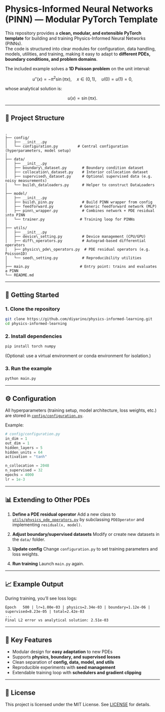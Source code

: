 # Physics-Informed Neural Networks (PINN) — Modular PyTorch Template

This repository provides a **clean, modular, and extensible PyTorch template** for building and training Physics-Informed Neural Networks (PINNs).  
The code is structured into clear modules for configuration, data handling, models, utilities, and training, making it easy to adapt to **different PDEs, boundary conditions, and problem domains**.

The included example solves a **1D Poisson problem** on the unit interval:

$$
u''(x) = -\pi^2 \sin(\pi x), \quad x \in (0, 1), \quad u(0) = u(1) = 0,
$$

whose analytical solution is:

$$
u(x) = \sin(\pi x).
$$

---

## 📂 Project Structure

```

.
├── config/
│   ├── __init__.py
│   └── configuration.py         # Central configuration (hyperparameters, model setup)
│
├── data/
│   ├── __init__.py
│   ├── boundary\_dataset.py       # Boundary condition dataset
│   ├── collocation\_dataset.py    # Interior collocation dataset
│   ├── supervised\_dataset.py     # Optional supervised data (e.g. noisy measurements)
│   └── build\_dataloaders.py      # Helper to construct DataLoaders
│
├── model/
│   ├── __init__.py
│   ├── build\_pinn.py             # Build PINN wrapper from config
│   ├── feedforward.py            # Generic feedforward network (MLP)
│   ├── pinn\_wrapper.py           # Combines network + PDE residual into PINN
│   └── trainer.py                # Training loop for PINNs
│
├── utils/
│   ├── __init__.py
│   ├── device\_setting.py         # Device management (CPU/GPU)
│   ├── diff\_operators.py         # Autograd-based differential operators
│   ├── physics\_pde\_operators.py  # PDE residual operators (e.g. Poisson1D)
│   └── seed\_setting.py           # Reproducibility utilities
│
├── main.py                       # Entry point: trains and evaluates a PINN
└── README.md

````



---

## 🚀 Getting Started

### 1. Clone the repository
```bash
git clone https://github.com/diyarino/physics-informed-learning.git
cd physics-informed-learning
```

### 2. Install dependencies 

```bash
pip install torch numpy
```

(Optional: use a virtual environment or conda environment for isolation.)

### 3. Run the example

```bash
python main.py
```

---

## ⚙️ Configuration

All hyperparameters (training setup, model architecture, loss weights, etc.) are stored in
[`config/configuration.py`](./config/configuration.py).

Example:

```python
# config/configuration.py
in_dim = 1
out_dim = 1
hidden_layers = 5
hidden_units = 64
activation = "tanh"

n_collocation = 2048
n_supervised = 32
epochs = 4000
lr = 1e-3
```

---

## 📊 Extending to Other PDEs

1. **Define a PDE residual operator**
   Add a new class to [`utils/physics_pde_operators.py`](./utils/physics_pde_operators.py)
   by subclassing `PDEOperator` and implementing `residual(x, model)`.

2. **Adjust boundary/supervised datasets**
   Modify or create new datasets in the `data/` folder.

3. **Update config**
   Change `configuration.py` to set training parameters and loss weights.

4. **Run training**
   Launch `main.py` again.

---

## 📈 Example Output

During training, you’ll see loss logs:

```
Epoch   500 | lr=1.00e-03 | physics=2.34e-03 | boundary=1.12e-06 | supervised=8.23e-05 | total=2.42e-03
...
Final L2 error vs analytical solution: 2.51e-03
```

---

## 🧩 Key Features

* Modular design for **easy adaptation** to new PDEs
* Supports **physics, boundary, and supervised losses**
* Clean separation of **config, data, model, and utils**
* Reproducible experiments with **seed management**
* Extendable training loop with **schedulers and gradient clipping**

---

## 📜 License

This project is licensed under the MIT License.
See [LICENSE](./LICENSE) for details.












